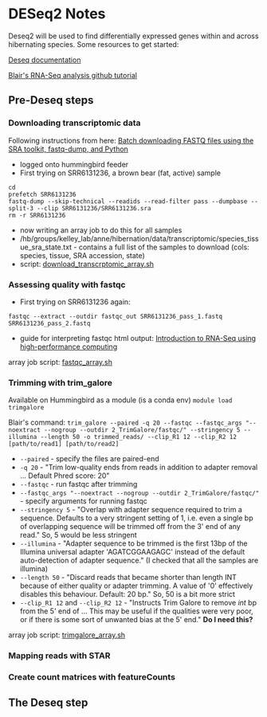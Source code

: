 # DESeq2 Notes

Deseq2 will be used to find differentially expressed genes within and across hibernating species. Some resources to get started:

[Deseq documentation](https://bioconductor.org/packages/devel/bioc/vignettes/DESeq2/inst/doc/DESeq2.html) 

[Blair's RNA-Seq analysis github tutorial](https://github.com/blairperry/midhib_feeding_uarctos#1-quality-trimming-mapping-and-processing-of-rna-seq-data)

## Pre-Deseq steps

### Downloading transcriptomic data

Following instructions from here: [Batch downloading FASTQ files using the SRA toolkit, fastq-dump, and Python](https://erilu.github.io/python-fastq-downloader/)
- logged onto hummingbird feeder
- First trying on SRR6131236, a brown bear (fat, active) sample
~~~
cd
prefetch SRR6131236
fastq-dump --skip-technical --readids --read-filter pass --dumpbase --split-3 --clip SRR6131236/SRR6131236.sra
rm -r SRR6131236
~~~
- now writing an array job to do this for all samples
- /hb/groups/kelley_lab/anne/hibernation/data/transcriptomic/species_tissue_sra_state.txt - contains a full list of the samples to download (cols: species, tissue, SRA accession, state)
- script: [download_transcrptomic_array.sh](https://github.com/aanakamo/kelleylab_rotation/blob/main/scripts/download_transcrptomic_array.sh)

### Assessing quality with fastqc
- First trying on SRR6131236 again:
~~~
fastqc --extract --outdir fastqc_out SRR6131236_pass_1.fastq SRR6131236_pass_2.fastq
~~~
- guide for interpreting fastqc html output: [Introduction to RNA-Seq using high-performance computing](https://hbctraining.github.io/Intro-to-rnaseq-hpc-salmon/lessons/qc_fastqc_assessment.html)

array job script: [fastqc_array.sh](https://github.com/aanakamo/kelleylab_rotation/blob/main/scripts/fastqc_array.sh)

### Trimming with trim_galore
Available on Hummingbird as a module (is a conda env)
`module load trimgalore`

Blair's command:
`trim_galore --paired -q 20 --fastqc --fastqc_args "--noextract --nogroup --outdir 2_TrimGalore/fastqc/" --stringency 5 --illumina --length 50 -o trimmed_reads/ --clip_R1 12 --clip_R2 12 [path/to/read1] [path/to/read2]`
- `--paired` - specify the files are paired-end
- `-q 20` - "Trim low-quality ends from reads in addition to adapter removal ... Default Phred score: 20"
- `--fastqc` - run fastqc after trimming
- `--fastqc_args "--noextract --nogroup --outdir 2_TrimGalore/fastqc/"` - specify arguments for running fastqc
- `--stringency 5` - "Overlap with adapter sequence required to trim a sequence. Defaults to a very stringent setting of 1, i.e. even a single bp of overlapping sequence will be trimmed off from the 3' end of any read." So, 5 would be less stringent
- `--illumina` - "Adapter sequence to be trimmed is the first 13bp of the Illumina universal adapter 'AGATCGGAAGAGC' instead of the default auto-detection of adapter sequence." (I checked that all the samples are illumina)
- `--length 50` - "Discard reads that became shorter than length INT because of either quality or adapter trimming. A value of '0' effectively disables this behaviour. Default: 20 bp." So, 50 is a bit more strict
- `--clip_R1 12` and `--clip_R2 12` - "Instructs Trim Galore to remove *int* bp from the 5' end of ... This may be useful if the qualities were very poor, or if there is some sort of unwanted bias at the 5' end." **Do I need this?**

array job script: [trimgalore_array.sh]()

### Mapping reads with STAR


### Create count matrices with featureCounts



## The Deseq step


